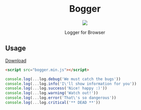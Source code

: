 

<div align="center">

  # Bogger

  <img src="https://user-images.githubusercontent.com/26512984/57511002-1ee77880-7343-11e9-9ede-440aa64c1d53.png">

  Logger for Browser

</div>


## Usage

[Download]()

```html
<script src="bogger.min.js"></script>
```

```javascript
console.log(...log.debug('We must catch the bugs'))
console.log(...log.info('I\'ll show information for you'))
console.log(...log.success('Nice! happy :)'))
console.log(...log.warning('Watch out!'))
console.log(...log.error('That\'s so dangerous'))
console.log(...log.critical('** DEAD **'))
```
